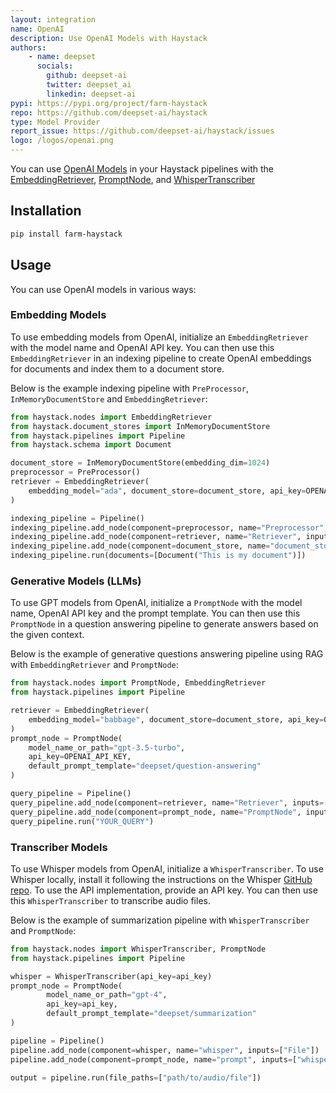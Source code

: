 ```yaml
---
layout: integration
name: OpenAI
description: Use OpenAI Models with Haystack
authors:
    - name: deepset
      socials:
        github: deepset-ai
        twitter: deepset_ai
        linkedin: deepset-ai
pypi: https://pypi.org/project/farm-haystack
repo: https://github.com/deepset-ai/haystack
type: Model Provider
report_issue: https://github.com/deepset-ai/haystack/issues
logo: /logos/openai.png
---
```


You can use [OpenAI Models](https://openai.com/) in your Haystack pipelines with the [EmbeddingRetriever](https://docs.haystack.deepset.ai/docs/retriever#embedding-retrieval-recommended), [PromptNode](https://docs.haystack.deepset.ai/docs/prompt_node), and [WhisperTranscriber](https://docs.haystack.deepset.ai/docs/whisper_transcriber)

## Installation

```bash
pip install farm-haystack
```

## Usage

You can use OpenAI models in various ways:

### Embedding Models

To use embedding models from OpenAI, initialize an `EmbeddingRetriever` with the model name and OpenAI API key. You can then use this `EmbeddingRetriever` in an indexing pipeline to create OpenAI embeddings for documents and index them to a document store. 

Below is the example indexing pipeline with `PreProcessor`, `InMemoryDocumentStore` and  `EmbeddingRetriever`:

```python
from haystack.nodes import EmbeddingRetriever
from haystack.document_stores import InMemoryDocumentStore
from haystack.pipelines import Pipeline
from haystack.schema import Document

document_store = InMemoryDocumentStore(embedding_dim=1024)
preprocessor = PreProcessor()
retriever = EmbeddingRetriever(
    embedding_model="ada", document_store=document_store, api_key=OPENAI_API_KEY
)

indexing_pipeline = Pipeline()
indexing_pipeline.add_node(component=preprocessor, name="Preprocessor", inputs=["File"])
indexing_pipeline.add_node(component=retriever, name="Retriever", inputs=["Preprocessor"])
indexing_pipeline.add_node(component=document_store, name="document_store", inputs=["Retriever"])
indexing_pipeline.run(documents=[Document("This is my document")])
```

### Generative Models (LLMs) 

To use GPT models from OpenAI, initialize a `PromptNode` with the model name, OpenAI API key and the prompt template. You can then use this `PromptNode` in a question answering pipeline to generate answers based on the given context.  

Below is the example of generative questions answering pipeline using RAG with `EmbeddingRetriever` and  `PromptNode`:

```python
from haystack.nodes import PromptNode, EmbeddingRetriever
from haystack.pipelines import Pipeline

retriever = EmbeddingRetriever(
    embedding_model="babbage", document_store=document_store, api_key=OPENAI_API_KEY
)
prompt_node = PromptNode(
    model_name_or_path="gpt-3.5-turbo", 
    api_key=OPENAI_API_KEY, 
    default_prompt_template="deepset/question-answering"
)

query_pipeline = Pipeline()
query_pipeline.add_node(component=retriever, name="Retriever", inputs=["Query"])
query_pipeline.add_node(component=prompt_node, name="PromptNode", inputs=["Retriever"])
query_pipeline.run("YOUR_QUERY")
```

### Transcriber Models

To use Whisper models from OpenAI, initialize a `WhisperTranscriber`. To use Whisper locally, install it following the instructions on the Whisper [GitHub repo](https://github.com/openai/whisper). To use the API implementation, provide an API key. You can then use this `WhisperTranscriber` to transcribe audio files.

Below is the example of summarization pipeline with `WhisperTranscriber` and  `PromptNode`:

```python
from haystack.nodes import WhisperTranscriber, PromptNode
from haystack.pipelines import Pipeline

whisper = WhisperTranscriber(api_key=api_key)
prompt_node = PromptNode(
        model_name_or_path="gpt-4", 
        api_key=api_key,
        default_prompt_template="deepset/summarization"
)

pipeline = Pipeline()
pipeline.add_node(component=whisper, name="whisper", inputs=["File"])
pipeline.add_node(component=prompt_node, name="prompt", inputs=["whisper"])

output = pipeline.run(file_paths=["path/to/audio/file"])
```